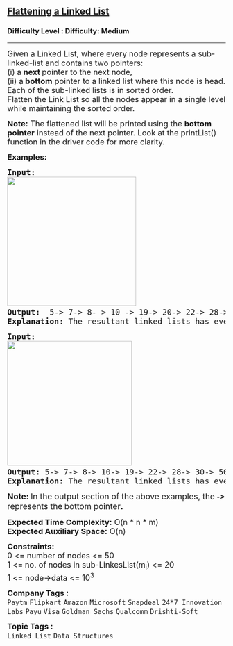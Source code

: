 <h2><a href="https://www.geeksforgeeks.org/problems/flattening-a-linked-list/1?utm_source=youtube&utm_medium=collab_striver_ytdescription&utm_campaign=flattening-a-linked-list">Flattening a Linked List</a></h2><h3>Difficulty Level : Difficulty: Medium</h3><hr><div class="problems_problem_content__Xm_eO"><p><span style="font-size: 18px;">Given a Linked List, where every node represents a sub-linked-list and contains two pointers:<br>(i) a<strong> next </strong>pointer to the next node,<br>(ii) a<strong>&nbsp;bottom</strong>&nbsp;pointer&nbsp;to a linked list where this node is head.<br>Each of the sub-linked lists is in sorted order.<br>Flatten the Link List so all the nodes appear in a single level while maintaining the sorted order.</span></p>
<p><span style="font-size: 18px;"><strong>Note:</strong> The flattened list will be printed using the <strong>bottom</strong> <strong>pointer</strong> instead of the next pointer. Look at the printList() function in the driver code for more clarity.</span></p>
<p><span style="font-size: 18px;"><strong>Examples:</strong></span></p>
<pre><span style="font-size: 18px;"><strong>Input:</strong><br><img src="https://media.geeksforgeeks.org/img-practice/prod/addEditProblem/700192/Web/Other/blobid0_1722066129.png" width="297" height="297"><strong>
Output: </strong> 5-&gt; 7-&gt; 8- &gt; 10 -&gt; 19-&gt; 20-&gt; 22-&gt; 28-&gt; 30-&gt; 35-&gt; 40-&gt; 45-&gt; 50.
<strong>Explanation</strong>: The resultant linked lists has every node in a single level.(<strong>Note: </strong>| represents the bottom pointer.)</span>
</pre>
<pre><span style="font-size: 18px;"><strong>Input:</strong><br><img src="https://media.geeksforgeeks.org/img-practice/prod/addEditProblem/700192/Web/Other/blobid1_1722066171.png" width="287" height="287"> <br><strong>Output:</strong> 5-&gt; 7-&gt; 8-&gt; 10-&gt; 19-&gt; 22-&gt; 28-&gt; 30-&gt; 50
<strong>Explanation: </strong>The resultant linked lists has every node in a single level.(<strong>Note: </strong>| represents the bottom pointer.)</span></pre>
<p><strong><span style="font-size: 14pt;">Note: </span></strong><span style="font-size: 14pt;">In the output section of the above examples<span style="box-sizing: border-box; margin: 0px; padding: 0px;">, the</span>&nbsp;<strong><span style="font-family: 'arial black', sans-serif;">-&gt;</span> </strong>represents the<strong> </strong>bottom pointer<strong>.</strong></span></p>
<p><span style="font-size: 18px;"><strong>Expected Time Complexity:</strong> O(n * n * m)<br><strong>Expected Auxiliary Space:</strong> O(n)</span></p>
<p><span style="font-size: 18px;"><strong>Constraints:</strong></span><br><span style="font-size: 18px;">0 &lt;= number of nodes &lt;= 50<br>1 &lt;=<strong> </strong>no. of nodes in sub-LinkesList(m<sub>i</sub>) &lt;= 20<br>1</span><span style="font-size: 18px;">&nbsp;&lt;= node-&gt;data &lt;= 10<sup>3</sup></span></p></div><p><span style=font-size:18px><strong>Company Tags : </strong><br><code>Paytm</code>&nbsp;<code>Flipkart</code>&nbsp;<code>Amazon</code>&nbsp;<code>Microsoft</code>&nbsp;<code>Snapdeal</code>&nbsp;<code>24*7 Innovation Labs</code>&nbsp;<code>Payu</code>&nbsp;<code>Visa</code>&nbsp;<code>Goldman Sachs</code>&nbsp;<code>Qualcomm</code>&nbsp;<code>Drishti-Soft</code>&nbsp;<br><p><span style=font-size:18px><strong>Topic Tags : </strong><br><code>Linked List</code>&nbsp;<code>Data Structures</code>&nbsp;